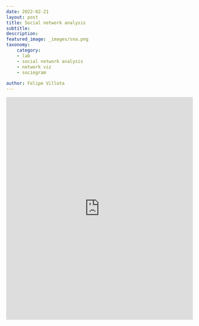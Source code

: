 ```yaml
---
date: 2022-02-21
layout: post
title: Social network analysis
subtitle: 
description: 
featured_image: _images/sna.png  
taxonomy:
    category: 
    - lab
    - social network analysis
    - network viz
    - sociogram
    
author: Felipe Villota 
---
```


<center>
<iframe 
    src="https://docs.google.com/viewer?url=felipevillota.com/wp-content/uploads/2024/11/sna_reexam.pdf&embedded=true" 
    width="100%" 
    height="600px" 
    style="border: none;">
</iframe>
</center>